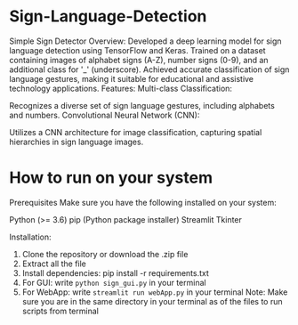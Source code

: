 # Sign-Language-Detection
Simple Sign Detector
Overview:
Developed a deep learning model for sign language detection using TensorFlow and Keras.
Trained on a dataset containing images of alphabet signs (A-Z), number signs (0-9), and an additional class for '_' (underscore).
Achieved accurate classification of sign language gestures, making it suitable for educational and assistive technology applications.
Features:
Multi-class Classification:


Recognizes a diverse set of sign language gestures, including alphabets and numbers.
Convolutional Neural Network (CNN):


Utilizes a CNN architecture for image classification, capturing spatial hierarchies in sign language images.


# How to run on your system
Prerequisites
Make sure you have the following installed on your system:


Python (>= 3.6)
pip (Python package installer)
Streamlit
Tkinter


Installation:
1. Clone the repository or download the .zip file
2. Extract all the file
3. Install dependencies: pip install -r requirements.txt
4. For GUI: write `python sign_gui.py` in your terminal
5. For WebApp: write `streamlit run webApp.py` in your terminal
 Note: Make sure you are in the same directory in your terminal as of the files to run scripts from terminal
